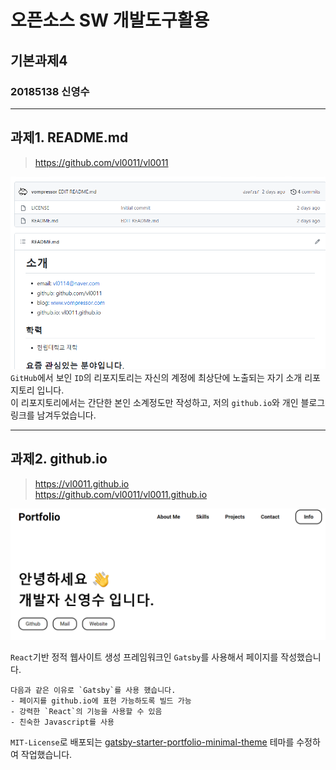 # 오픈소스 SW 개발도구활용

## 기본과제4

### 20185138 신영수

---

## 과제1. README.md

> https://github.com/vl0011/vl0011

![img.png](img.png)
`GitHub`에서 보인 `ID`의 리포지토리는 자신의 계정에 최상단에 노출되는 자기 소개 리포지토리 입니다.  
이 리포지토리에서는 간단한 본인 소계정도만 작성하고, 저의 `github.io`와 개인 블로그 링크를 남겨두었습니다.

---

## 과제2. github.io

> https://vl0011.github.io  
> https://github.com/vl0011/vl0011.github.io

![img_1.png](img_1.png)

`React`기반 정적 웹사이트 생성 프레임워크인 `Gatsby`를 사용해서 페이지를 작성했습니다.

```
다음과 같은 이유로 `Gatsby`를 사용 했습니다.
- 페이지를 github.io에 표현 가능하도록 빌드 가능
- 강력한 `React`의 기능을 사용할 수 있음
- 친숙한 Javascript를 사용
```

`MIT-License`로 배포되는 [gatsby-starter-portfolio-minimal-theme](https://www.gatsbyjs.com/starters/konstantinmuenster/gatsby-starter-portfolio-minimal-theme)
테마를 수정하여 작업했습니다.
